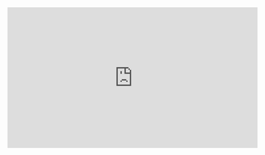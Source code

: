 <iframe width="560" height="315" src="https://www.youtube.com/embed/a2f71EC-saY?si=vIWytMykwTnwknWH" title="YouTube video player" frameborder="0" allow="accelerometer; autoplay; clipboard-write; encrypted-media; gyroscope; picture-in-picture; web-share" allowfullscreen></iframe>

